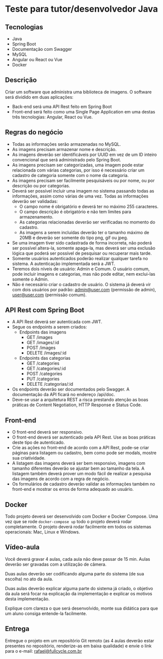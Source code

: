 
# Teste para tutor/desenvolvedor Java

## Tecnologias
- Java
- Spring Boot
- Documentação com Swagger 
- MySQL
- Angular ou React ou Vue
- Docker


## Descrição

Criar um software que administra uma biblioteca de imagens.
O software será dividido em duas aplicações:

* Back-end será uma API Rest feito em Spring Boot
* Front-end será feito como uma Single Page Application em uma destas três tecnologias: Angular, React ou Vue.

## Regras do negócio

- Todas as informações serão armazenadas no MySQL.
- As imagens precisam armazenar nome e descrição.
- As imagens deverão ser identificáveis por UUID em vez de um ID inteiro convencional que será administrado pelo Spring Boot.
- As imagens precisam ser categorizadas, uma imagem pode estar relacionada com várias categorias, por isso é necessário criar um cadastro de categoria somente com o nome da categoria.
- As imagens precisam ser facilmente pesquisáveis ou por nome, ou por descrição ou por categorias.
- Deverá ser possível incluir uma imagem no sistema passando todas as informações, assim como várias de uma vez. Todas as informações deverão ser validadas:
  - O campo nome é obrigatório e deverá ter no máximo 255 caracteres.
  - O campo descrição é obrigatório e não tem limites para armazenamento.
  - As categorias relacionadas deverão ser verificadas no momento do cadastro.
  - As imagens a serem incluídas deverão ter o tamanho máximo de 20MB e deverão ser somente do tipo png, gif ou jpeg.
- Se uma imagem tiver sido cadastrada de forma incorreta, não poderá ser possível altera-la, somente apaga-la, mas deverá ser uma exclusão lógica que poderá ser possível de pesquisar ou recuperar mais tarde.
- Somente usuários autenticados poderão realizar qualquer tarefa no sistema. A autenticação implementada será a JWT.
- Teremos dois níveis de usuário: Admin e Comum. O usuário comum, pode incluir imagens e categorias, mas não pode editar, nem exclui-las somente o Admin.
- Não é necessário criar o cadastro de usuário. O sistema já deverá vir com dois usuários por padrão: admin@user.com (permissão de admin), user@user.com (permissão comum).


## API Rest com Spring Boot

- A API Rest deverá ser autenticada com JWT.
- Segue os endpoints a serem criados:
   - Endpoints das imagens
     - GET    /images
     - GET    /images/:id
     - POST   /images
     - DELETE /images/:id
   - Endpoints das categorias
     - GET    /categories
     - GET    /categories/:id
     - POST   /categories
     - PUT    /categories
     - DELETE /categorias/:id
- Os endpoints deverão ser documentados pelo Swagger. A documentação da API ficará no endereço /api/doc.
- Deve-se usar a arquitetura REST a risca prestando atenção as boas práticas de Content Negotiation, HTTP Response e Status Code.

## Front-end

- O front-end deverá ser responsivo.
- O front-end deverá ser autenticado pela API Rest. Use as boas práticas deste tipo de autenticado.
- Crie as ações no front-end de acordo com a API Rest, pode-se criar páginas para listagem ou cadastro, bem como pode ser modals, mostre sua criatividade.
- A listagem das imagens deverá ser bem responsivo, imagens com tamanho diferentes deverão se ajustar bem ao tamanho da tela. A listagem também deverá prover um modo fácil de realizar a pesquisa das imagens de acordo com a regra de negócio.
- Os formulários de cadastro deverão validar as informações também no front-end e mostrar os erros de forma adequado ao usuário.

## Docker

Todo projeto deverá ser desenvolvido com Docker e Docker Compose. Uma vez que se rode `docker-compose up` todo o projeto deverá rodar completamente. O projeto deverá rodar facilmente em todos os sistemas operacionais: Mac, Linux e Windows.

## Vídeo-aula

Você deverá gravar 4 aulas, cada aula não deve passar de 15 min. Aulas deverão ser gravadas com a utilização de câmera.

Duas aulas deverão ser codificando alguma parte do sistema (de sua escolha) no ato da aula. 

Duas aulas deverão explicar alguma parte do sistema já criado, o objetivo da aula será focar na explicação da implementação e explicar os motivos desta implementação.

Explique com clareza o que será desenvolvido, monte sua didática para que um aluno consiga entende-la facilmente.

## Entrega

Entregue o projeto em um repositório Git remoto (as 4 aulas deverão estar presentes no repositório, renderize-as em baixa qualidade) e envie o link para o e-mail: rafael@fullcycle.com.br
